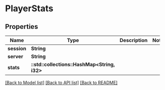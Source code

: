 # PlayerStats

## Properties

Name | Type | Description | Notes
------------ | ------------- | ------------- | -------------
**session** | **String** |  | 
**server** | **String** |  | 
**stats** | **::std::collections::HashMap<String, i32>** |  | 

[[Back to Model list]](../README.md#documentation-for-models) [[Back to API list]](../README.md#documentation-for-api-endpoints) [[Back to README]](../README.md)


